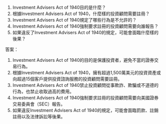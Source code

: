

1. Investment Advisers Act of 1940目的是什麼？
2. 根據Investment Advisers Act of 1940，什麼樣的投資顧問需要註冊？
3. Investment Advisers Act of 1940規定了哪些行為是不允許的？
4. Investment Advisers Act of 1940強制要求註冊的投資顧問需要向誰報告？
5. 如果違反了Investment Advisers Act of 1940的規定，可能會面臨什麼樣的後果？

答案：
1. Investment Advisers Act of 1940的目的是保護投資者，避免不當的證券交易行為。
2. 根據Investment Advisers Act of 1940，擁有超過1,500萬美元的投資資產或向超過15個客戶提供投資諮詢服務的投資顧問需要註冊。
3. Investment Advisers Act of 1940禁止投資顧問從事欺詐、欺騙或不道德的行為，也禁止收取過高的費用。
4. Investment Advisers Act of 1940強制要求註冊的投資顧問需要向美國證券交易委員會（SEC）報告。
5. 如果違反Investment Advisers Act of 1940的規定，可能會面臨罰款、註銷註冊以及法律訴訟等後果。